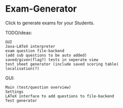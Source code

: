 # Exam-Generator
Click to generate exams for your Students.

TODO/ideas:

    GUI
    Java-LATeX interpreter
    exam question file-backend
    (add sub questions to be auto added)
    saved/given(flag?) tests in seperate view
    test sheet generator (include saved scoring table)
    localisation(?)
  
GUI:

    Main (test/question overview)
    Settings
    LATeX interface to add questions to file-backend
    Test generator
